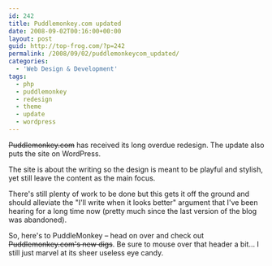 ```yaml
---
id: 242
title: Puddlemonkey.com updated
date: 2008-09-02T00:16:00+00:00
layout: post
guid: http://top-frog.com/?p=242
permalink: /2008/09/02/puddlemonkeycom_updated/
categories:
  - 'Web Design & Development'
tags:
  - php
  - puddlemonkey
  - redesign
  - theme
  - update
  - wordpress
---
```

~~Puddlemonkey.com~~ has received its long overdue redesign. The update also puts the site on WordPress.

The site is about the writing so the design is meant to be playful and stylish, yet still leave the content as the main focus.

There's still plenty of work to be done but this gets it off the ground and should alleviate the "I'll write when it looks better" argument that I've been hearing for a long time now (pretty much since the last version of the blog was abandoned). 

So, here's to PuddleMonkey – head on over and check out ~~Puddlemonkey.com's new digs~~. Be sure to mouse over that header a bit… I still just marvel at its sheer useless eye candy.